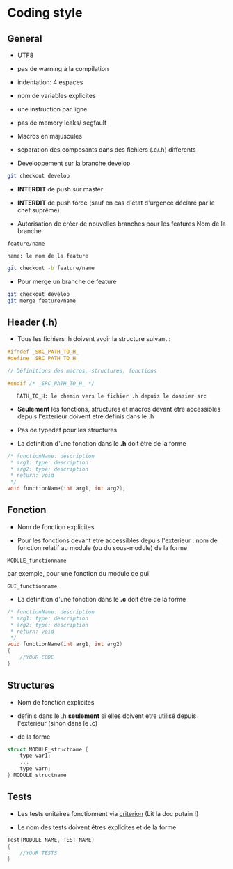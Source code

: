 # Coding style

## General

- UTF8

- pas de warning à la compilation

- indentation: 4 espaces

- nom de variables explicites

- une instruction par ligne

- pas de memory leaks/ segfault

- Macros en majuscules

- separation des composants dans des fichiers (.c/.h) differents

- Developpement sur la branche develop 
```bash
git checkout develop
```
- **INTERDIT** de push sur master

- **INTERDIT** de push force (sauf en cas d'état d'urgence déclaré par le chef suprême)

- Autorisation de créer de nouvelles branches pour les features 
Nom de la branche
```
feature/name
```
    name: le nom de la feature
```bash
git checkout -b feature/name
```
- Pour merge un branche de feature
```bash
git checkout develop
git merge feature/name
```

## Header (.h)

- Tous les fichiers .h doivent avoir la structure suivant :

```c
#ifndef _SRC_PATH_TO_H_
#define _SRC_PATH_TO_H_

// Définitions des macros, structures, fonctions

#endif /* _SRC_PATH_TO_H_ */

```
       PATH_TO_H: le chemin vers le fichier .h depuis le dossier src

- **Seulement** les fonctions, structures et macros devant etre accessibles depuis l'exterieur doivent etre definis dans le .h

- Pas de typedef pour les structures

- La definition d'une fonction dans le **.h** doit être de la forme

```c
/* functionName: description
 * arg1: type: description
 * arg2: type: description
 * return: void
 */
void functionName(int arg1, int arg2);
```

## Fonction

- Nom de fonction explicites

- Pour les fonctions devant etre accessibles depuis l'exterieur : nom de fonction relatif au module (ou du sous-module) de la forme 
```
MODULE_functionname
```
par exemple, pour une fonction du module de gui 
```
GUI_functionname
```

- La definition d'une fonction dans le **.c** doit être de la forme

```c
/* functionName: description
 * arg1: type: description
 * arg2: type: description
 * return: void
 */
void functionName(int arg1, int arg2)
{
    //YOUR CODE
}
```

## Structures

- Nom de fonction explicites

- definis dans le .h **seulement** si elles doivent etre utilisé depuis l'exterieur (sinon dans le .c)

- de la forme
```c
struct MODULE_structname {
    type var1;
    ...
    type varn;
} MODULE_structname
```

## Tests

- Les tests unitaires fonctionnent via [criterion](https://criterion.readthedocs.io) (Lit la doc putain !)

- Le nom des tests doivent êtres explicites et de la forme
```c
Test(MODULE_NAME, TEST_NAME)
{
    //YOUR TESTS
}
```




